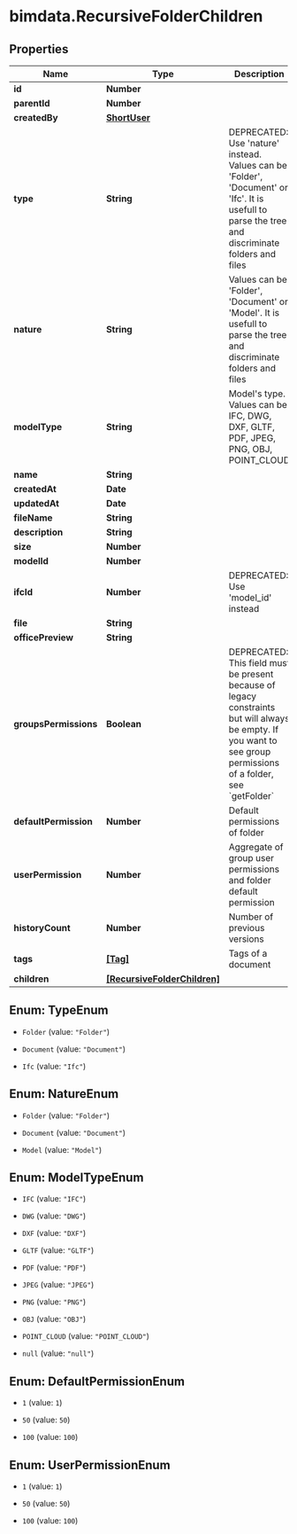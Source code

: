 # bimdata.RecursiveFolderChildren

## Properties

Name | Type | Description | Notes
------------ | ------------- | ------------- | -------------
**id** | **Number** |  | 
**parentId** | **Number** |  | [readonly] 
**createdBy** | [**ShortUser**](ShortUser.md) |  | [optional] 
**type** | **String** | DEPRECATED: Use &#39;nature&#39; instead. Values can be &#39;Folder&#39;, &#39;Document&#39; or &#39;Ifc&#39;. It is usefull to parse the tree and discriminate folders and files | [readonly] 
**nature** | **String** | Values can be &#39;Folder&#39;, &#39;Document&#39; or &#39;Model&#39;. It is usefull to parse the tree and discriminate folders and files | [readonly] 
**modelType** | **String** | Model&#39;s type. Values can be IFC, DWG, DXF, GLTF, PDF, JPEG, PNG, OBJ, POINT_CLOUD | [readonly] 
**name** | **String** |  | 
**createdAt** | **Date** |  | 
**updatedAt** | **Date** |  | 
**fileName** | **String** |  | [optional] 
**description** | **String** |  | [optional] 
**size** | **Number** |  | [optional] 
**modelId** | **Number** |  | [readonly] 
**ifcId** | **Number** | DEPRECATED: Use &#39;model_id&#39; instead | [readonly] 
**file** | **String** |  | [optional] 
**officePreview** | **String** |  | [optional] 
**groupsPermissions** | **Boolean** | DEPRECATED: This field must be present because of legacy constraints but will always be empty. If you want to see group permissions of a folder, see &#x60;getFolder&#x60; | [readonly] 
**defaultPermission** | **Number** | Default permissions of folder | [readonly] 
**userPermission** | **Number** | Aggregate of group user permissions and folder default permission | [readonly] 
**historyCount** | **Number** | Number of previous versions | [readonly] 
**tags** | [**[Tag]**](Tag.md) | Tags of a document | [readonly] 
**children** | [**[RecursiveFolderChildren]**](RecursiveFolderChildren.md) |  | [optional] 



## Enum: TypeEnum


* `Folder` (value: `"Folder"`)

* `Document` (value: `"Document"`)

* `Ifc` (value: `"Ifc"`)





## Enum: NatureEnum


* `Folder` (value: `"Folder"`)

* `Document` (value: `"Document"`)

* `Model` (value: `"Model"`)





## Enum: ModelTypeEnum


* `IFC` (value: `"IFC"`)

* `DWG` (value: `"DWG"`)

* `DXF` (value: `"DXF"`)

* `GLTF` (value: `"GLTF"`)

* `PDF` (value: `"PDF"`)

* `JPEG` (value: `"JPEG"`)

* `PNG` (value: `"PNG"`)

* `OBJ` (value: `"OBJ"`)

* `POINT_CLOUD` (value: `"POINT_CLOUD"`)

* `null` (value: `"null"`)





## Enum: DefaultPermissionEnum


* `1` (value: `1`)

* `50` (value: `50`)

* `100` (value: `100`)





## Enum: UserPermissionEnum


* `1` (value: `1`)

* `50` (value: `50`)

* `100` (value: `100`)




